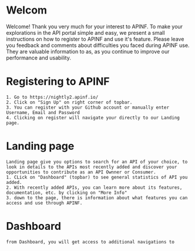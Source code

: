 # Welcom

Welcome!
Thank you very much for your interest to APINF.
To make your explorations in the API portal simple and easy, we present a small instructions on how to register to APINF and use it's feature.
Please leave you feedback and comments about difficulties you faced during APINF use.
They are valuable information to as, as you continue to improve our performance and usability.

# Registering to APINF
    1. Go to https://nightly2.apinf.io/
    2. Click on "Sign Up" on right corner of topbar.
    3. You can register with your Github account or manually enter Username, Email and Password
    4. Clicking on register will navigate your directly to our Landing page.

# Landing page
    Landing page give you options to search for an API of your choice, to look in details to the APIs most recently added and discover your opportunities to contribute as an API Ownner or Consumer.
    1. CLick on "Dashboard" (topbar) to see general statistics of API you added.
    2. With recently added APIs, you can learn more about its features, documentation, etc. by clicking on "More Info"
    3. down to the page, there is information about what features you can access and use through APINF.

#  Dashboard
    from Dashboard, you will get access to additional navigations to 
